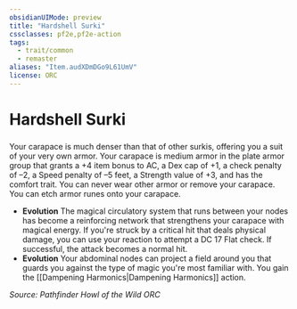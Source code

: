 ```yaml
---
obsidianUIMode: preview
title: "Hardshell Surki"
cssclasses: pf2e,pf2e-action
tags:
  - trait/common
  - remaster
aliases: "Item.audXDmDGo9L61UmV"
license: ORC
---
```

# Hardshell Surki

### 






Your carapace is much denser than that of other surkis, offering you a suit of your very own armor. Your carapace is medium armor in the plate armor group that grants a +4 item bonus to AC, a Dex cap of +1, a check penalty of –2, a Speed penalty of –5 feet, a Strength value of +3, and has the comfort trait. You can never wear other armor or remove your carapace. You can etch armor runes onto your carapace.

*   **Evolution** The magical circulatory system that runs between your nodes has become a reinforcing network that strengthens your carapace with magical energy. If you're struck by a critical hit that deals physical damage, you can use your reaction to attempt a DC 17 Flat check. If successful, the attack becomes a normal hit.
*   **Evolution** Your abdominal nodes can project a field around you that guards you against the type of magic you're most familiar with. You gain the [[Dampening Harmonics|Dampening Harmonics]] action.

*Source: Pathfinder Howl of the Wild*
*ORC*